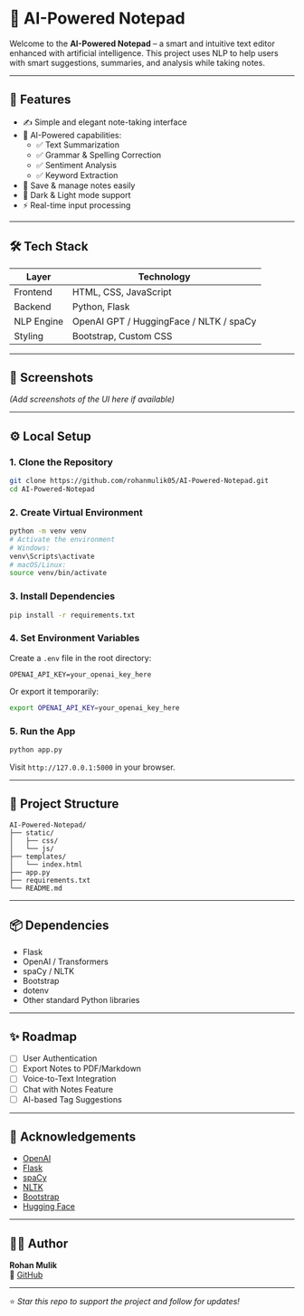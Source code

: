 # 🧠 AI-Powered Notepad

Welcome to the **AI-Powered Notepad** – a smart and intuitive text editor enhanced with artificial intelligence. This project uses NLP to help users with smart suggestions, summaries, and analysis while taking notes.

---

## 🚀 Features

- ✍️ Simple and elegant note-taking interface  
- 🤖 AI-Powered capabilities:
  - ✅ Text Summarization
  - ✅ Grammar & Spelling Correction
  - ✅ Sentiment Analysis
  - ✅ Keyword Extraction
- 💾 Save & manage notes easily
- 🌙 Dark & Light mode support
- ⚡ Real-time input processing

---

## 🛠️ Tech Stack

| Layer       | Technology                              |
|-------------|------------------------------------------|
| Frontend    | HTML, CSS, JavaScript                    |
| Backend     | Python, Flask                            |
| NLP Engine  | OpenAI GPT / HuggingFace / NLTK / spaCy  |
| Styling     | Bootstrap, Custom CSS                    |

---

## 📸 Screenshots

*(Add screenshots of the UI here if available)*

---

## ⚙️ Local Setup

### 1. Clone the Repository
```bash
git clone https://github.com/rohanmulik05/AI-Powered-Notepad.git
cd AI-Powered-Notepad
```

### 2. Create Virtual Environment
```bash
python -m venv venv
# Activate the environment
# Windows:
venv\Scripts\activate
# macOS/Linux:
source venv/bin/activate
```

### 3. Install Dependencies
```bash
pip install -r requirements.txt
```

### 4. Set Environment Variables

Create a `.env` file in the root directory:
```
OPENAI_API_KEY=your_openai_key_here
```

Or export it temporarily:
```bash
export OPENAI_API_KEY=your_openai_key_here
```

### 5. Run the App
```bash
python app.py
```

Visit `http://127.0.0.1:5000` in your browser.

---

## 📁 Project Structure

```
AI-Powered-Notepad/
├── static/
│   ├── css/
│   └── js/
├── templates/
│   └── index.html
├── app.py
├── requirements.txt
└── README.md
```

---

## 📦 Dependencies

- Flask  
- OpenAI / Transformers  
- spaCy / NLTK  
- Bootstrap  
- dotenv  
- Other standard Python libraries

---

## ✨ Roadmap

- [ ] User Authentication  
- [ ] Export Notes to PDF/Markdown  
- [ ] Voice-to-Text Integration  
- [ ] Chat with Notes Feature  
- [ ] AI-based Tag Suggestions

---

## 🙏 Acknowledgements

- [OpenAI](https://openai.com/)  
- [Flask](https://flask.palletsprojects.com/)  
- [spaCy](https://spacy.io/)  
- [NLTK](https://www.nltk.org/)  
- [Bootstrap](https://getbootstrap.com/)  
- [Hugging Face](https://huggingface.co/)

---

## 👨‍💻 Author

**Rohan Mulik**  
🔗 [GitHub](https://github.com/rohanmulik05)

---

⭐ *Star this repo to support the project and follow for updates!*
